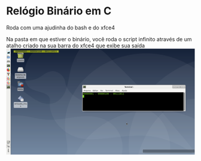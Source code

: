 # Relógio Binário em C
Roda com uma ajudinha do bash e do xfce4

Na pasta em que estiver o binário, você roda o script infinito através de um atalho criado na sua barra do xfce4 que exibe sua saída
<img src="https://raw.githubusercontent.com/bulverismo/relogioBinario/master/relogio_demo.png">
